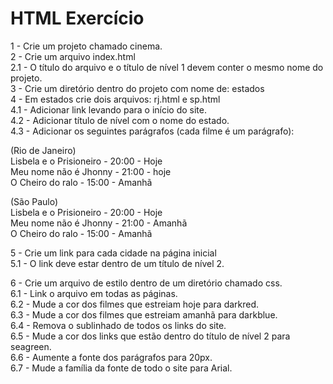 # HTML Exercício

1 - Crie um projeto chamado cinema.<br/>
2 - Crie um arquivo index.html<br/>
2.1 - O título do arquivo e o título de nível 1 devem conter o mesmo nome do projeto.<br/>
3 - Crie um diretório dentro do projeto com nome de: estados<br/>
4 - Em estados crie dois arquivos: rj.html e sp.html<br/>
4.1 - Adicionar link levando para o início do site.<br/>
4.2 - Adicionar título de nível com o nome do estado.<br/>
4.3 - Adicionar os seguintes parágrafos (cada filme é um parágrafo):<br/>

(Rio de Janeiro)<br/>
Lisbela e o Prisioneiro - 20:00 - Hoje<br/>
Meu nome não é Jhonny - 21:00 - hoje<br/>
O Cheiro do ralo - 15:00 - Amanhã<br/>

(São Paulo)<br/>
Lisbela e o Prisioneiro - 20:00 - Hoje<br/>
Meu nome não é Jhonny - 21:00 - Amanhã<br/>
O Cheiro do ralo - 15:00 - Amanhã<br/>

5 - Crie um link para cada cidade na página inicial<br/>
5.1 - O link deve estar dentro de um título de nível 2.<br/>

6 - Crie um arquivo de estilo dentro de um diretório chamado css.<br/>
6.1 - Link o arquivo em todas as páginas.<br/>
6.2 - Mude a cor dos filmes que estreiam hoje para darkred.<br/>
6.3 - Mude a cor dos filmes que estreiam amanhã para darkblue.<br/>
6.4 - Remova o sublinhado de todos os links do site.<br/>
6.5 - Mude a cor dos links que estão dentro do título de nível 2 para seagreen.<br/>
6.6 - Aumente a fonte dos parágrafos para 20px.<br/>
6.7 - Mude a família da fonte de todo o site para Arial.<br/>
